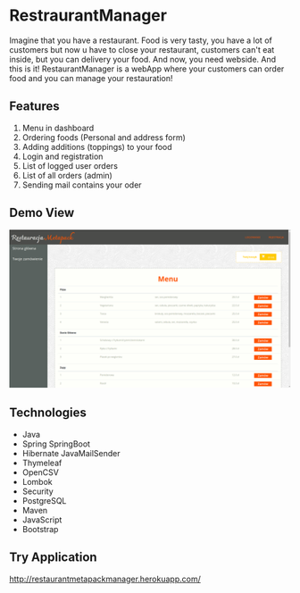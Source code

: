 # RestraurantManager
Imagine that you have a restaurant. Food is very tasty, you have a lot of customers but now u have to close your restaurant, customers can't eat inside, but you can delivery your food. And now, you need webside. And this is it! RestaurantManager is a webApp where your customers can order food and you can manage your restauration!

## Features
 1. Menu in dashboard
 2. Ordering foods (Personal and address form)
 3. Adding additions (toppings) to your food
 4. Login and registration
 5. List of logged user orders
 6. List of all orders (admin)
 7. Sending mail contains your oder

## Demo View
![](https://github.com/DamianRasilewicz/RestraurantManager/blob/main/src/main/demoView/Demo1.png)


## Technologies
-   Java
-   Spring
    SpringBoot
-   Hibernate
    JavaMailSender
-   Thymeleaf
-   OpenCSV
-   Lombok
-   Security
-   PostgreSQL
-   Maven
-   JavaScript
-   Bootstrap

## Try Application
http://restaurantmetapackmanager.herokuapp.com/
